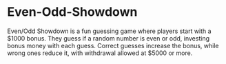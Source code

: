 # Even-Odd-Showdown
Even/Odd Showdown is a fun guessing game where players start with a $1000 bonus. They guess if a random number is even or odd, investing bonus money with each guess. Correct guesses increase the bonus, while wrong ones reduce it, with withdrawal allowed at $5000 or more.
